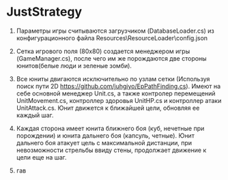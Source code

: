 # JustStrategy
1. Параметры игры считываются загрузчиком (DatabaseLoader.cs) из конфигурационного файла Resources\ResourceLoader\config.json

2. Сетка игрового поля (80х80) создается менеджером игры (GameManager.cs), после чего им же порождаются две стороны юнитов(белые люди и зеленые зомби).

3. Все юниты двигаются исключительно по узлам сетки (Используя поиск пути 2D https://github.com/juhgiyo/EpPathFinding.cs). Имеют на себе основной менеджер Unit.cs, а также контролер перемещений UnitMovement.cs, контроллер здоровья UnitHP.cs и контроллер атаки UnitAttack.cs. Юнит движется к ближайшей цели, обновляя ее каждый шаг.

4. Каждая сторона имеет юнита ближнего боя (куб, нечетные при порождении) и юнита дальнего боя (капсуль, четные). Юнит дальнего боя атакует цель с максимальной дистанции, при невозможности стрельбы ввиду стены, продолжает движение к цели еще на шаг.

5. гав
